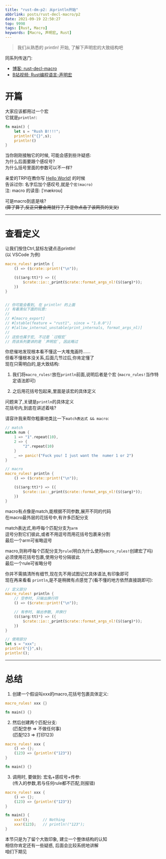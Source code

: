 ```yaml
---
title: "rust-dm-p2: 从println开始"
abbrlink: posts/rust-decl-macro/p2
date: 2021-09-19 22:50:27
top: 9998
tags: [Rust, Macro]
keywords: [Macro, 声明宏, Rust]
---
```

> 我们从熟悉的 println! 开始, 了解下声明宏的大致结构吧  
<!-- more -->

同系列传送门:  
- [博客: rust-decl-macro](/categories/rust-decl-macro) 
- [B站视频: Rust编程语言-声明宏](https://www.bilibili.com/video/BV1Wv411W7FH?p=1)

# 开篇  
大家应该都用过一个宏  
它就是`println!`:  

```rust 
fn main() {
	let s = "Rush B!!!!";
	println!("{}",s);
	println!()
}
```

当你刚刚接触它的时候, 可能会感到些许疑惑:  
为什么后面要跟个感叹号?  
为什么括号里面的参数可以不一样?  

亲爱的TRPl在教你写 [Hello World!](https://kaisery.github.io/trpl-zh-cn/ch01-02-hello-world.html#%E5%88%86%E6%9E%90%E8%BF%99%E4%B8%AA-rust-%E7%A8%8B%E5%BA%8F) 的时候  
告诉过你: 名字后加个感叹号,就是个`宏(macro)`  
注: macro 的读音: [ˈmækroʊ]

可是macro到底是啥?  
~~(算了算了,反正只要会用就行了,于是你点击了该网页的叉叉)~~  

- - -
# 查看定义  
让我们按住Ctrl,鼠标左键点击println!  
(以 VSCode 为例)  


```rust
macro_rules! println {
    () => ($crate::print!("\n"));

    ($($arg:tt)*) => ({
        $crate::io::_print($crate::format_args_nl!($($arg)*));
    })
}


// 你可能会看到, 在 println! 的上面
// 有着类似下面的玩意:  
// 
// #[macro_export]
// #[stable(feature = "rust1", since = "1.0.0")]
// #[allow_internal_unstable(print_internals, format_args_nl)]
// 
// 这些也属于宏, 不过是 `过程宏`
// 而该系列要讲的是 `声明宏`, 因此略过
```

你悲催地发现根本看不懂这一大堆鬼画符......  
但看不懂根本没关系,后面几节过后,你肯定懂了  
现在只需明白的,是大致结构:  

1. 我们将`macro_rules!`放在`println`前面,说明后者是个宏 
(`macro_rules!`当作特定语法即可)  

2. 之后用花括号包起来,里面是该宏的具体定义  

问题来了,关键是`println`的具体定义  
花括号内,到底在讲述着啥?  

请容许我来帮你粗暴地类比一下`match表达式 && macro`:  

```rust
// match
match num {
	1 => "1".repeat(10),
	2 => {
		"2".repeat(10)
	}
	_ => panic!("Fuck you! I just want the  numer 1 or 2")
}

// macro
macro_rules! println {
    () => ($crate::print!("\n"));

    ($($arg:tt)*) => ({
        $crate::io::_print($crate::format_args_nl!($($arg)*));
    })
}
```

macro有点像是match,能根据不同参数,展开不同的代码  
在macro最外层的花括号中,有许多匹配分支  

match表达式,称呼每个匹配分支为`arm`  
逗号分割它们彼此,或者不用逗号而用花括号包裹来分割  
最后一个arm可省略逗号  

macro,则称呼每个匹配分支为`rule`(明白为什么使用`macro_rules!`创建宏了吗)  
必须使用花括号包裹,使用分号分隔彼此  
最后一个rule可省略分号  

你并不需搞清所有细节,现在先不用试图记忆具体语法,有印象即可  
现在再来看看 `println`,是不是稍微有点感觉了(看不懂的地方依然直接跳即可):  

```rust
// 定义部分
macro_rules! println {
	// 空参时, 只输出换行符
    () => ($crate::print!("\n"));

	// 有参时, 输出参数, 并换行
    ($($arg:tt)*) => ({
        $crate::io::_print($crate::format_args_nl!($($arg)*));
    })
}

// 使用部分
let s = "xxx";
println!("{}",s);
println!();
```
- - -
# 总结  

1. 创建一个假设叫xxx的macro,花括号包裹具体定义:  

```rust
macro_rules! xxx {}

fn main() {}
```

2. 然后创建两个匹配分支:  
(匹配空参 => 不做任何事)  
(匹配123 => 打印123)  

```rust
macro_rules! xxx {
	() => {};
	(123) => {println!("123")}
}

fn main() {}
```

3. 调用时, 要做到: 宏名+感叹号+传参:  
(传入的参数,若与任何rule都不匹配,则报错)

```rust
macro_rules! xxx {
	() => {};
	(123) => {println!("123")}
}

fn main() {
	xxx!();      // Nothing
	xxx!(123);   // println!("123");
}
```

本节只是为了留个大致印象, 建立一个整体结构的认知  
相信你肯定还有一些疑惑, 后面会比较系统地讲解  
咱们下期见  